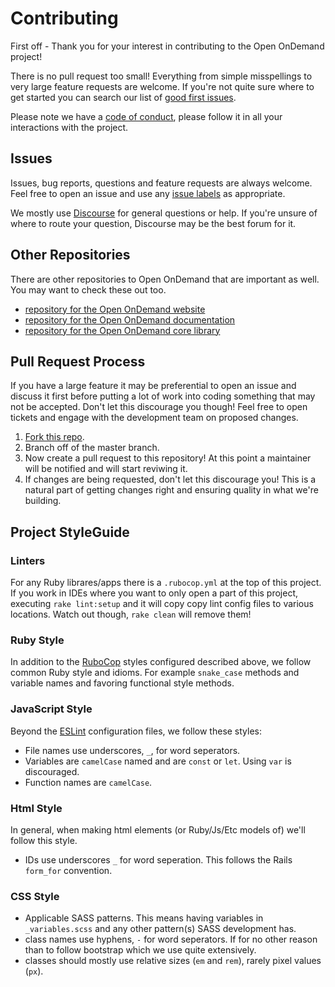 # Contributing

First off - Thank you for your interest in contributing to the Open OnDemand project!

There is no pull request too small! Everything from simple misspellings to very
large feature requests are welcome.  If you're not quite sure where to get started
you can search our list of [good first issues].

Please note we have a [code of conduct], please follow it in all your
interactions with the project.

## Issues

Issues, bug reports, questions and feature requests are always welcome.  Feel
free to open an issue and use any [issue labels] as appropriate.

We mostly use [Discourse] for general questions or help.  If you're unsure
of where to route your question, Discourse may be the best forum for it.

## Other Repositories

There are other repositories to Open OnDemand that are important as well.  You may want to check
these out too.

* [repository for the Open OnDemand website](https://github.com/OSC/openondemand.org)
* [repository for the Open OnDemand documentation](https://github.com/OSC/ood-documentation)
* [repository for the Open OnDemand core library](https://github.com/OSC/ood_core)

## Pull Request Process

If you have a large feature it may be preferential to open an issue and discuss
it first before putting a lot of work into coding something that may not be accepted. Don't
let this discourage you though! Feel free to open tickets and engage with the development
team on proposed changes.

1.  [Fork this repo].
2.  Branch off of the master branch.
3.  Now create a pull request to this repository!  At this point a maintainer will be notified
    and will start reviwing it.
4.  If changes are being requested, don't let this discourage you! This is a
    natural part of getting changes right and ensuring quality in what we're building.

## Project StyleGuide

### Linters

For any Ruby librares/apps there is a `.rubocop.yml` at the top of this project. If you
work in IDEs where you want to only open a part of this project, executing `rake lint:setup`
and it will copy copy lint config files to various locations. Watch out though, `rake clean`
will remove them!

### Ruby Style

In addition to the [RuboCop] styles configured described above, we follow common Ruby style
and idioms. For example `snake_case` methods and variable names and favoring functional style
methods.

### JavaScript Style

Beyond the [ESLint] configuration files, we follow these styles:

* File names use underscores, `_`, for word seperators.
* Variables are `camelCase` named and are `const` or `let`. Using `var` is discouraged.
* Function names are `camelCase`.

### Html Style

In general, when making html elements (or Ruby/Js/Etc models of)
we'll follow this style.

* IDs use underscores `_` for word seperation. This follows the Rails `form_for` convention.


### CSS Style

* Applicable SASS patterns. This means having variables in `_variables.scss` and any other pattern(s) SASS
  development has.
* class names use hyphens, `-` for word seperators. If for no other reason than to follow bootstrap
  which we use quite extensively.
* classes should mostly use relative sizes (`em` and `rem`), rarely pixel values (`px`).

[Discourse]: https://discourse.osc.edu
[yardoc]: https://yardoc.org/
[Fork this repo]: https://help.github.com/articles/fork-a-repo/
[code of conduct]: CODE_OF_CONDUCT.md
[issue labels]: https://github.com/OSC/ondemand/labels
[good first issues]: https://github.com/OSC/ondemand/issues?q=is%3Aissue+is%3Aopen+label%3A%22good+first+issue%22+
[RuboCop]: https://docs.rubocop.org/
[ESLint]: https://eslint.org/
